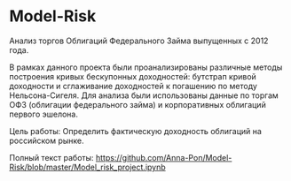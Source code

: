 # Model-Risk
Анализ торгов Облигаций Федерального Займа выпущенных с 2012 года.

В рамках данного проекта были проанализированы различные методы построения кривых бескупонных доходностей: бутстрап кривой доходности и сглаживание доходностей к погашению по методу Нельсона-Сигеля. Для анализа были использованы данные по торгам ОФЗ (облигации федерального займа) и корпоративных облигаций первого эшелона.

Цель работы: Определить фактическую доходность облигаций на российском рынке.

Полный текст работы:  https://github.com/Anna-Pon/Model-Risk/blob/master/Model_risk_project.ipynb 



